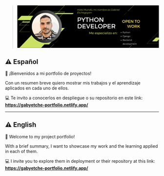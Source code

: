 >![img](https://github.com/Gabriel071185/Gabriel071185/blob/main/Banner_Github.png)

 ## ⚠️ Español

👋 ¡Bienvenidos a mi portfolio de proyectos!  
<p>Con un resumen breve quiero mostrar mis trabajos y el aprendizaje aplicados en cada uno de ellos.</p>

💻 Te invito a conocerlos en despliegue o su repositorio en este link: <strong>https://gabyetche-portfolio.netlify.app/</strong>

---

## ⚠️ English

👋 Welcome to my project portfolio!  
<p>With a brief summary, I want to showcase my work and the learning applied in each of them.</p>

💻 I invite you to explore them in deployment or their repository at this link: <strong>https://gabyetche-portfolio.netlify.app/</strong>


